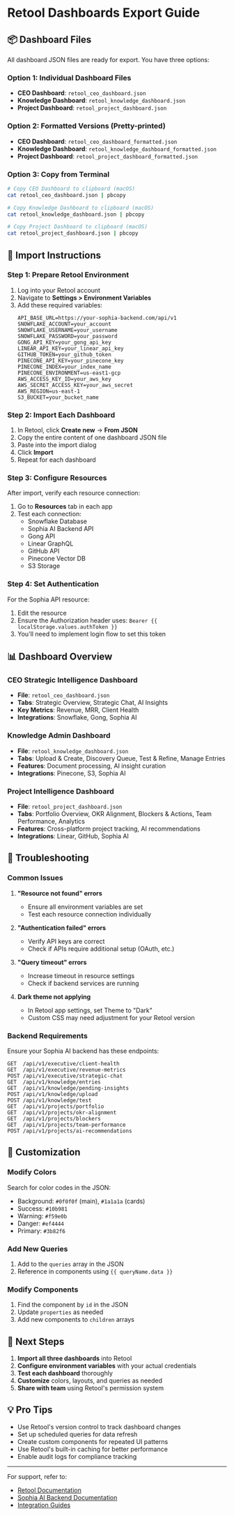 # Retool Dashboards Export Guide

## 📦 Dashboard Files

All dashboard JSON files are ready for export. You have three options:

### Option 1: Individual Dashboard Files
- **CEO Dashboard**: `retool_ceo_dashboard.json`
- **Knowledge Dashboard**: `retool_knowledge_dashboard.json`
- **Project Dashboard**: `retool_project_dashboard.json`

### Option 2: Formatted Versions (Pretty-printed)
- **CEO Dashboard**: `retool_ceo_dashboard_formatted.json`
- **Knowledge Dashboard**: `retool_knowledge_dashboard_formatted.json`
- **Project Dashboard**: `retool_project_dashboard_formatted.json`

### Option 3: Copy from Terminal
```bash
# Copy CEO Dashboard to clipboard (macOS)
cat retool_ceo_dashboard.json | pbcopy

# Copy Knowledge Dashboard to clipboard (macOS)
cat retool_knowledge_dashboard.json | pbcopy

# Copy Project Dashboard to clipboard (macOS)
cat retool_project_dashboard.json | pbcopy
```

## 🚀 Import Instructions

### Step 1: Prepare Retool Environment
1. Log into your Retool account
2. Navigate to **Settings > Environment Variables**
3. Add these required variables:
   ```
   API_BASE_URL=https://your-sophia-backend.com/api/v1
   SNOWFLAKE_ACCOUNT=your_account
   SNOWFLAKE_USERNAME=your_username
   SNOWFLAKE_PASSWORD=your_password
   GONG_API_KEY=your_gong_api_key
   LINEAR_API_KEY=your_linear_api_key
   GITHUB_TOKEN=your_github_token
   PINECONE_API_KEY=your_pinecone_key
   PINECONE_INDEX=your_index_name
   PINECONE_ENVIRONMENT=us-east1-gcp
   AWS_ACCESS_KEY_ID=your_aws_key
   AWS_SECRET_ACCESS_KEY=your_aws_secret
   AWS_REGION=us-east-1
   S3_BUCKET=your_bucket_name
   ```

### Step 2: Import Each Dashboard
1. In Retool, click **Create new** → **From JSON**
2. Copy the entire content of one dashboard JSON file
3. Paste into the import dialog
4. Click **Import**
5. Repeat for each dashboard

### Step 3: Configure Resources
After import, verify each resource connection:
1. Go to **Resources** tab in each app
2. Test each connection:
   - Snowflake Database
   - Sophia AI Backend API
   - Gong API
   - Linear GraphQL
   - GitHub API
   - Pinecone Vector DB
   - S3 Storage

### Step 4: Set Authentication
For the Sophia API resource:
1. Edit the resource
2. Ensure the Authorization header uses: `Bearer {{ localStorage.values.authToken }}`
3. You'll need to implement login flow to set this token

## 📊 Dashboard Overview

### CEO Strategic Intelligence Dashboard
- **File**: `retool_ceo_dashboard.json`
- **Tabs**: Strategic Overview, Strategic Chat, AI Insights
- **Key Metrics**: Revenue, MRR, Client Health
- **Integrations**: Snowflake, Gong, Sophia AI

### Knowledge Admin Dashboard
- **File**: `retool_knowledge_dashboard.json`
- **Tabs**: Upload & Create, Discovery Queue, Test & Refine, Manage Entries
- **Features**: Document processing, AI insight curation
- **Integrations**: Pinecone, S3, Sophia AI

### Project Intelligence Dashboard
- **File**: `retool_project_dashboard.json`
- **Tabs**: Portfolio Overview, OKR Alignment, Blockers & Actions, Team Performance, Analytics
- **Features**: Cross-platform project tracking, AI recommendations
- **Integrations**: Linear, GitHub, Sophia AI

## 🔧 Troubleshooting

### Common Issues

1. **"Resource not found" errors**
   - Ensure all environment variables are set
   - Test each resource connection individually

2. **"Authentication failed" errors**
   - Verify API keys are correct
   - Check if APIs require additional setup (OAuth, etc.)

3. **"Query timeout" errors**
   - Increase timeout in resource settings
   - Check if backend services are running

4. **Dark theme not applying**
   - In Retool app settings, set Theme to "Dark"
   - Custom CSS may need adjustment for your Retool version

### Backend Requirements

Ensure your Sophia AI backend has these endpoints:
```
GET  /api/v1/executive/client-health
GET  /api/v1/executive/revenue-metrics
POST /api/v1/executive/strategic-chat
GET  /api/v1/knowledge/entries
GET  /api/v1/knowledge/pending-insights
POST /api/v1/knowledge/upload
POST /api/v1/knowledge/test
GET  /api/v1/projects/portfolio
GET  /api/v1/projects/okr-alignment
GET  /api/v1/projects/blockers
GET  /api/v1/projects/team-performance
POST /api/v1/projects/ai-recommendations
```

## 📝 Customization

### Modify Colors
Search for color codes in the JSON:
- Background: `#0f0f0f` (main), `#1a1a1a` (cards)
- Success: `#10b981`
- Warning: `#f59e0b`
- Danger: `#ef4444`
- Primary: `#3b82f6`

### Add New Queries
1. Add to the `queries` array in the JSON
2. Reference in components using `{{ queryName.data }}`

### Modify Components
1. Find the component by `id` in the JSON
2. Update `properties` as needed
3. Add new components to `children` arrays

## 🎯 Next Steps

1. **Import all three dashboards** into Retool
2. **Configure environment variables** with your actual credentials
3. **Test each dashboard** thoroughly
4. **Customize** colors, layouts, and queries as needed
5. **Share with team** using Retool's permission system

## 💡 Pro Tips

- Use Retool's version control to track dashboard changes
- Set up scheduled queries for data refresh
- Create custom components for repeated UI patterns
- Use Retool's built-in caching for better performance
- Enable audit logs for compliance tracking

---

For support, refer to:
- [Retool Documentation](https://docs.retool.com)
- [Sophia AI Backend Documentation](./docs/API_DOCUMENTATION.md)
- [Integration Guides](./docs/)
